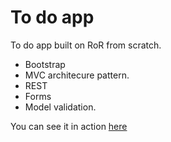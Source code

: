 # To do app

To do app built on RoR from scratch. 

* Bootstrap
* MVC architecure pattern.
* REST
* Forms
* Model validation.

You can see it in action [here](https://tranquil-shore-86094.herokuapp.com/)
